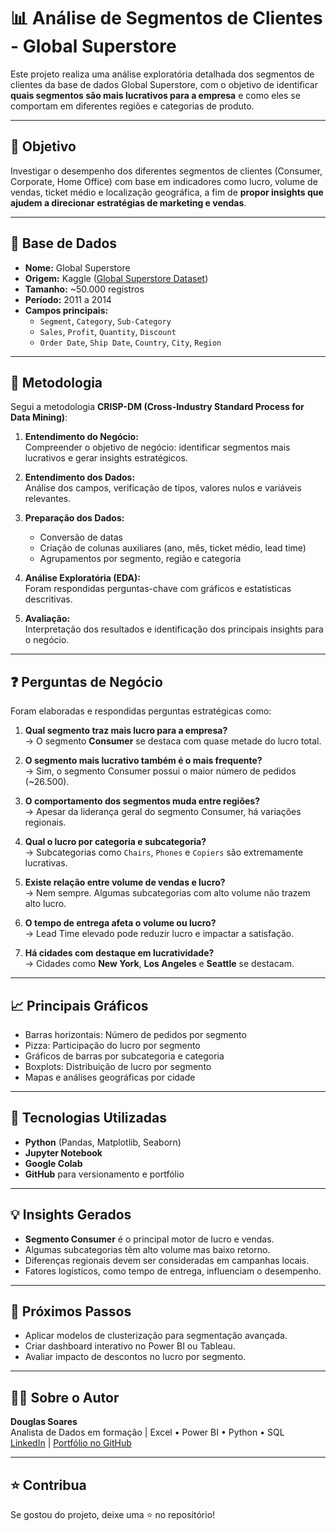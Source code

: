 # 📊 Análise de Segmentos de Clientes - Global Superstore

Este projeto realiza uma análise exploratória detalhada dos segmentos de clientes da base de dados Global Superstore, com o objetivo de identificar **quais segmentos são mais lucrativos para a empresa** e como eles se comportam em diferentes regiões e categorias de produto.

---

## 🎯 Objetivo

Investigar o desempenho dos diferentes segmentos de clientes (Consumer, Corporate, Home Office) com base em indicadores como lucro, volume de vendas, ticket médio e localização geográfica, a fim de **propor insights que ajudem a direcionar estratégias de marketing e vendas**.

---

## 🧩 Base de Dados

- **Nome:** Global Superstore
- **Origem:** Kaggle ([Global Superstore Dataset](https://www.kaggle.com/datasets))
- **Tamanho:** ~50.000 registros
- **Período:** 2011 a 2014
- **Campos principais:**
  - `Segment`, `Category`, `Sub-Category`
  - `Sales`, `Profit`, `Quantity`, `Discount`
  - `Order Date`, `Ship Date`, `Country`, `City`, `Region`

---

## 🧠 Metodologia

Segui a metodologia **CRISP-DM (Cross-Industry Standard Process for Data Mining)**:

1. **Entendimento do Negócio:**  
   Compreender o objetivo de negócio: identificar segmentos mais lucrativos e gerar insights estratégicos.

2. **Entendimento dos Dados:**  
   Análise dos campos, verificação de tipos, valores nulos e variáveis relevantes.

3. **Preparação dos Dados:**  
   - Conversão de datas
   - Criação de colunas auxiliares (ano, mês, ticket médio, lead time)
   - Agrupamentos por segmento, região e categoria

4. **Análise Exploratória (EDA):**  
   Foram respondidas perguntas-chave com gráficos e estatísticas descritivas.

5. **Avaliação:**  
   Interpretação dos resultados e identificação dos principais insights para o negócio.

---

## ❓ Perguntas de Negócio

Foram elaboradas e respondidas perguntas estratégicas como:

1. **Qual segmento traz mais lucro para a empresa?**  
   → O segmento **Consumer** se destaca com quase metade do lucro total.

2. **O segmento mais lucrativo também é o mais frequente?**  
   → Sim, o segmento Consumer possui o maior número de pedidos (~26.500).

3. **O comportamento dos segmentos muda entre regiões?**  
   → Apesar da liderança geral do segmento Consumer, há variações regionais.

4. **Qual o lucro por categoria e subcategoria?**  
   → Subcategorias como `Chairs`, `Phones` e `Copiers` são extremamente lucrativas.

5. **Existe relação entre volume de vendas e lucro?**  
   → Nem sempre. Algumas subcategorias com alto volume não trazem alto lucro.

6. **O tempo de entrega afeta o volume ou lucro?**  
   → Lead Time elevado pode reduzir lucro e impactar a satisfação.

7. **Há cidades com destaque em lucratividade?**  
   → Cidades como **New York**, **Los Angeles** e **Seattle** se destacam.

---

## 📈 Principais Gráficos

- Barras horizontais: Número de pedidos por segmento
- Pizza: Participação do lucro por segmento
- Gráficos de barras por subcategoria e categoria
- Boxplots: Distribuição de lucro por segmento
- Mapas e análises geográficas por cidade

---

## 🧰 Tecnologias Utilizadas

- **Python** (Pandas, Matplotlib, Seaborn)
- **Jupyter Notebook**
- **Google Colab**
- **GitHub** para versionamento e portfólio

---

## 💡 Insights Gerados

- **Segmento Consumer** é o principal motor de lucro e vendas.
- Algumas subcategorias têm alto volume mas baixo retorno.
- Diferenças regionais devem ser consideradas em campanhas locais.
- Fatores logísticos, como tempo de entrega, influenciam o desempenho.

---

## 🧭 Próximos Passos

- Aplicar modelos de clusterização para segmentação avançada.
- Criar dashboard interativo no Power BI ou Tableau.
- Avaliar impacto de descontos no lucro por segmento.

---

## 👨‍💼 Sobre o Autor

**Douglas Soares**  
Analista de Dados em formação | Excel • Power BI • Python • SQL  
[LinkedIn](https://www.linkedin.com/in/douglassoares13) | [Portfólio no GitHub](https://github.com/DouglasSoares13)

---

## ⭐ Contribua

Se gostou do projeto, deixe uma ⭐ no repositório!



